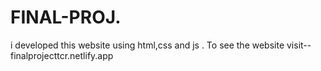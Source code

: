 # FINAL-PROJ.
i developed this website using html,css and js . To see the website visit-- finalprojecttcr.netlify.app
